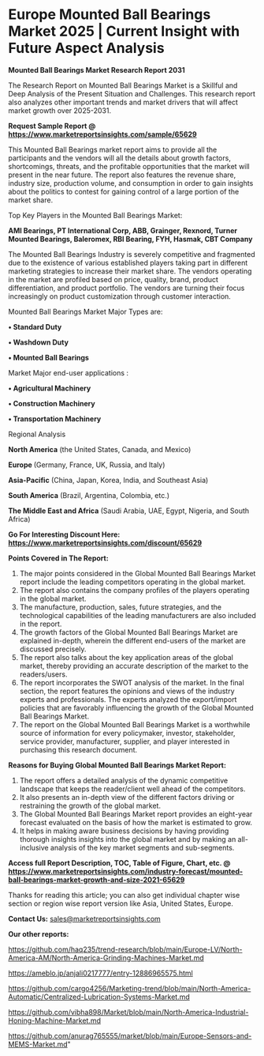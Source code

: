 # Europe Mounted Ball Bearings Market 2025 | Current Insight with Future Aspect Analysis

<strong>Mounted Ball Bearings Market Research Report 2031</strong>

The Research Report on Mounted Ball Bearings Market is a Skillful and Deep Analysis of the Present Situation and Challenges. This research report also analyzes other important trends and market drivers that will affect market growth over 2025-2031.

<strong>Request Sample Report @ <a href=https://www.marketreportsinsights.com/sample/65629>https://www.marketreportsinsights.com/sample/65629</a></strong>

This Mounted Ball Bearings market report aims to provide all the participants and the vendors will all the details about growth factors, shortcomings, threats, and the profitable opportunities that the market will present in the near future. The report also features the revenue share, industry size, production volume, and consumption in order to gain insights about the politics to contest for gaining control of a large portion of the market share.

Top Key Players in the Mounted Ball Bearings Market:

<strong>AMI Bearings, PT International Corp, ABB, Grainger, Rexnord, Turner Mounted Bearings, Baleromex, RBI Bearing, FYH, Hasmak, CBT Company</strong>

The Mounted Ball Bearings Industry is severely competitive and fragmented due to the existence of various established players taking part in different marketing strategies to increase their market share. The vendors operating in the market are profiled based on price, quality, brand, product differentiation, and product portfolio. The vendors are turning their focus increasingly on product customization through customer interaction.

Mounted Ball Bearings Market Major Types are:

<strong>• Standard Duty

• Washdown Duty

• Mounted Ball Bearings</strong>

Market Major end-user applications :

<strong>• Agricultural Machinery

• Construction Machinery

• Transportation Machinery</strong>

Regional Analysis

</u><strong><b>North America</b></strong> (the United States, Canada, and Mexico)

<strong><b>Europe </b></strong>(Germany, France, UK, Russia, and Italy)

<strong><b>Asia-Pacific</b></strong> (China, Japan, Korea, India, and Southeast Asia)

<strong><b>South America</b></strong> (Brazil, Argentina, Colombia, etc.)

<strong><b>The Middle East and Africa</b></strong> (Saudi Arabia, UAE, Egypt, Nigeria, and South Africa)

<strong>Go For Interesting Discount Here: <a href=https://www.marketreportsinsights.com/discount/65629>https://www.marketreportsinsights.com/discount/65629</a></strong>

<strong>Points Covered in The Report:</strong>
<ol>
  <li>The major points considered in the Global Mounted Ball Bearings Market report include the leading competitors operating in the global market.</li>
  <li>The report also contains the company profiles of the players operating in the global market.</li>
  <li>The manufacture, production, sales, future strategies, and the technological capabilities of the leading manufacturers are also included in the report.</li>
  <li>The growth factors of the Global Mounted Ball Bearings Market are explained in-depth, wherein the different end-users of the market are discussed precisely.</li>
  <li>The report also talks about the key application areas of the global market, thereby providing an accurate description of the market to the readers/users.</li>
  <li>The report incorporates the SWOT analysis of the market. In the final section, the report features the opinions and views of the industry experts and professionals. The experts analyzed the export/import policies that are favorably influencing the growth of the Global Mounted Ball Bearings Market.</li>
  <li>The report on the Global Mounted Ball Bearings Market is a worthwhile source of information for every policymaker, investor, stakeholder, service provider, manufacturer, supplier, and player interested in purchasing this research document.</li>
</ol>
<strong>Reasons for Buying Global Mounted Ball Bearings Market Report:</strong>

<ol>
  <li>The report offers a detailed analysis of the dynamic competitive landscape that keeps the reader/client well ahead of the competitors.</li>
  <li>It also presents an in-depth view of the different factors driving or restraining the growth of the global market.</li>
  <li>The Global Mounted Ball Bearings Market report provides an eight-year forecast evaluated on the basis of how the market is estimated to grow.</li>
  <li>It helps in making aware business decisions by having providing thorough insights insights into the global market and by making an all-inclusive analysis of the key market segments and sub-segments.</li>
</ol>
<strong>Access full Report Description, TOC, Table of Figure, Chart, etc. @ <a href=https://www.marketreportsinsights.com/industry-forecast/mounted-ball-bearings-market-growth-and-size-2021-65629>https://www.marketreportsinsights.com/industry-forecast/mounted-ball-bearings-market-growth-and-size-2021-65629</a></strong>


Thanks for reading this article; you can also get individual chapter wise section or region wise report version like Asia, United States, Europe.

<strong>Contact Us:</strong>
sales@marketreportsinsights.com

<strong>Our other reports:</strong>

<a href=https://github.com/haq235/trend-research/blob/main/Europe-LV/North-America-AM/North-America-Grinding-Machines-Market.md>https://github.com/haq235/trend-research/blob/main/Europe-LV/North-America-AM/North-America-Grinding-Machines-Market.md</a>

<a href=https://ameblo.jp/anjali0217777/entry-12886965575.html>https://ameblo.jp/anjali0217777/entry-12886965575.html</a>

<a href=https://github.com/cargo4256/Marketing-trend/blob/main/North-America-Automatic/Centralized-Lubrication-Systems-Market.md>https://github.com/cargo4256/Marketing-trend/blob/main/North-America-Automatic/Centralized-Lubrication-Systems-Market.md</a>

<a href=https://github.com/vibha898/Market/blob/main/North-America-Industrial-Honing-Machine-Market.md>https://github.com/vibha898/Market/blob/main/North-America-Industrial-Honing-Machine-Market.md</a>

<a href=https://github.com/anurag765555/market/blob/main/Europe-Sensors-and-MEMS-Market.md>https://github.com/anurag765555/market/blob/main/Europe-Sensors-and-MEMS-Market.md</a>"
